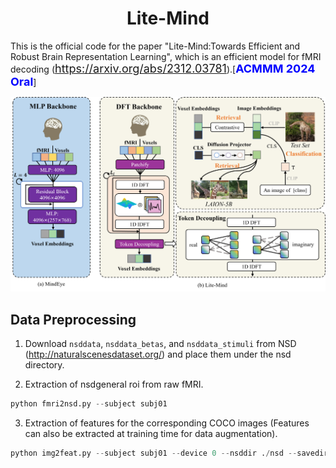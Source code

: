 # <center>Lite-Mind</center>

This is the official code for the paper "Lite-Mind:Towards Efficient and Robust Brain Representation Learning", which is an efficient model for fMRI decoding (<font color='blue' size=4>https://arxiv.org/abs/2312.03781</font>).[<font color='blue' size=4>**ACMMM 2024 Oral**</font>]


![model](assets/model.png)

## Data Preprocessing
1. Download `nsddata`, `nsddata_betas`, and `nsddata_stimuli` from NSD (http://naturalscenesdataset.org/) and place them under the nsd directory. 

2. Extraction of nsdgeneral roi from raw fMRI.
```python
python fmri2nsd.py --subject subj01
```

3. Extraction of features for the corresponding COCO images (Features can also be extracted at training time for data augmentation).
```python
python img2feat.py --subject subj01 --device 0 --nsddir ./nsd --savedir <your image feature save path>
```